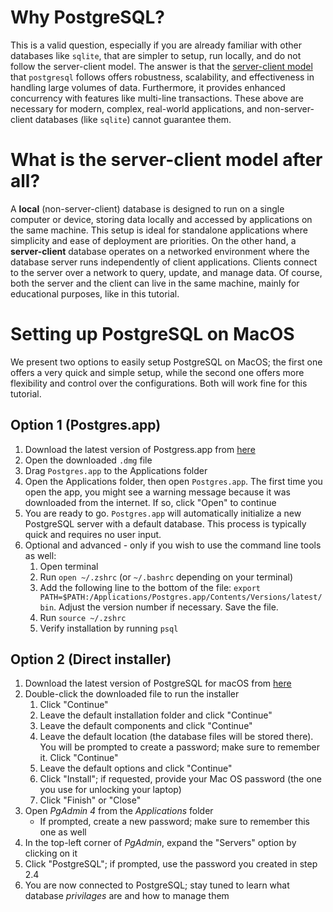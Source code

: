 # Why PostgreSQL?
This is a valid question, especially if you are already familiar with other databases like `sqlite`, that are simpler to setup, run locally, and do not follow the server-client model. The answer is that the [server-client model](#what-is-the-server-client-model-after-all) that `postgresql` follows offers robustness, scalability, and effectiveness in handling large volumes of data. Furthermore, it provides enhanced concurrency with features like multi-line transactions. These above are necessary for modern, complex, real-world applications, and non-server-client databases (like `sqlite`) cannot guarantee them.

# What is the server-client model after all?
A **local** (non-server-client) database is designed to run on a single computer or device, storing data locally and accessed by applications on the same machine. This setup is ideal for standalone applications where simplicity and ease of deployment are priorities. On the other hand, a **server-client** database operates on a networked environment where the database server runs independently of client applications. Clients connect to the server over a network to query, update, and manage data. Of course, both the server and the client can live in the same machine, mainly for educational purposes, like in this tutorial.

# Setting up PostgreSQL on MacOS
We present two options to easily setup PostgreSQL on MacOS; the first one offers a very quick and simple setup, while the second one offers more flexibility and control over the configurations. Both will work fine for this tutorial.

## Option 1 (Postgres.app)
1. Download the latest version of Postgress.app from [here](https://postgresapp.com/downloads.html)
2. Open the downloaded `.dmg` file
3. Drag `Postgres.app` to the Applications folder
4. Open the Applications folder, then open `Postgres.app`. The first time you open the app, you might see a warning message because it was downloaded from the internet. If so, click "Open" to continue
5. You are ready to go. `Postgres.app` will automatically initialize a new PostgreSQL server with a default database. This process is typically quick and requires no user input.
6. Optional and advanced - only if you wish to use the command line tools as well:
    1. Open terminal
    2. Run `open ~/.zshrc` (or `~/.bashrc` depending on your terminal)
    3. Add the following line to the bottom of the file: `export PATH=$PATH:/Applications/Postgres.app/Contents/Versions/latest/bin`. Adjust the version number if necessary. Save the file.
    4. Run `source ~/.zshrc`
    5. Verify installation by running `psql`

## Option 2 (Direct installer)
1. Download the latest version of PostgreSQL for macOS from [here](https://www.enterprisedb.com/downloads/postgres-postgresql-downloads)
2. Double-click the downloaded file to run the installer
    1. Click "Continue"
    2. Leave the default installation folder and click "Continue"
    3. Leave the default components and click "Continue"
    4. Leave the default location (the database files will be stored there). You will be prompted to create a password; make sure to remember it. Click "Continue"
    5. Leave the default options and click "Continue"
    6. Click "Install"; if requested, provide your Mac OS password (the one you use for unlocking your laptop)
    7. Click "Finish" or "Close"
3. Open *PgAdmin 4* from the *Applications* folder
    * If prompted, create a new password; make sure to remember this one as well
4. In the top-left corner of *PgAdmin*, expand the "Servers" option by clicking on it
5. Click "PostgreSQL"; if prompted, use the password you created in step 2.4
6. You are now connected to PostgreSQL; stay tuned to learn what database *privilages* are and how to manage them
